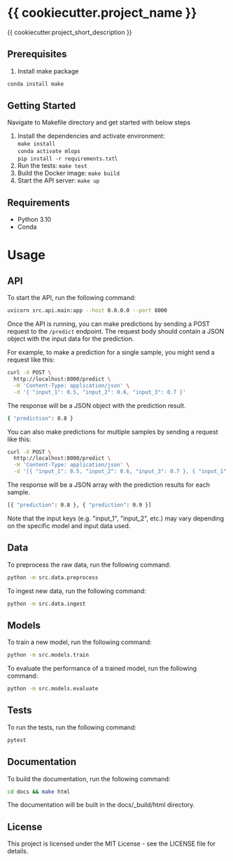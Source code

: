 # {{ cookiecutter.project_name }}
{{ cookiecutter.project_short_description }}

## Prerequisites

1. Install make package

```bash
conda install make
```

## Getting Started

Navigate to Makefile directory and get started with below steps

1. Install the dependencies and activate environment: \
    `make install` \
    `conda activate mlops` \
    `pip install -r requirements.txt`\
2. Run the tests: `make test`
3. Build the Docker image: `make build`
4. Start the API server: `make up`

## Requirements

- Python 3.10
- Conda


# Usage

## API

To start the API, run the following command:
```bash
uvicorn src.api.main:app --host 0.0.0.0 --port 8000
```

Once the API is running, you can make predictions by sending a POST request to the `/predict` endpoint. The request body should contain a JSON object with the input data for the prediction.

For example, to make a prediction for a single sample, you might send a request like this:

```bash
curl -X POST \
  http://localhost:8000/predict \
  -H 'Content-Type: application/json' \
  -d '{ "input_1": 0.5, "input_2": 0.6, "input_3": 0.7 }'
```

The response will be a JSON object with the prediction result.
```bash
{ "prediction": 0.8 }
```

You can also make predictions for multiple samples by sending a request like this:
```bash
curl -X POST \
  http://localhost:8000/predict \
  -H 'Content-Type: application/json' \
  -d '[{ "input_1": 0.5, "input_2": 0.6, "input_3": 0.7 }, { "input_1": 0.6, "input_2": 0.7, "input_3": 0.8 }]'
```

The response will be a JSON array with the prediction results for each sample.
```bash
[{ "prediction": 0.8 }, { "prediction": 0.9 }]
```
Note that the input keys (e.g. "input_1", "input_2", etc.) may vary depending on the specific model and input data used.

## Data

To preprocess the raw data, run the following command:
```bash
python -m src.data.preprocess
```

To ingest new data, run the following command:
```bash
python -m src.data.ingest
```

## Models

To train a new model, run the following command:
```bash
python -m src.models.train
```

To evaluate the performance of a trained model, run the following command:
```bash
python -m src.models.evaluate
```

## Tests

To run the tests, run the following command:
```bash
pytest
```

## Documentation

To build the documentation, run the following command:
```bash
cd docs && make html
```

The documentation will be built in the docs/_build/html directory.

<!-- TODO: hyperlink license file -->
## License

This project is licensed under the MIT License - see the LICENSE file for details.
